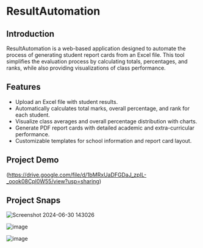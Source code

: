 # ResultAutomation

## Introduction
ResultAutomation is a web-based application designed to automate the process of generating student report cards from an Excel file. This tool simplifies the evaluation process by calculating totals, percentages, and ranks, while also providing visualizations of class performance.

## Features
- Upload an Excel file with student results.
- Automatically calculates total marks, overall percentage, and rank for each student.
- Visualize class averages and overall percentage distribution with charts.
- Generate PDF report cards with detailed academic and extra-curricular performance.
- Customizable templates for school information and report card layout.

## Project Demo
(https://drive.google.com/file/d/1bMRxUaDFGDaJ_zpIL-_oook08Cpl0W55/view?usp=sharing)

## Project Snaps

![Screenshot 2024-06-30 143026](https://github.com/AadityaPandey30/ResultAutomation/assets/125696438/be968639-c81b-4e82-94fc-ea12be9700c7)

![image](https://github.com/AadityaPandey30/ResultAutomation/assets/125696438/16aa3741-e5e2-49dd-942a-a687184946db)

![image](https://github.com/AadityaPandey30/ResultAutomation/assets/125696438/6a111465-834e-4d5c-83bc-67bba3541091)
